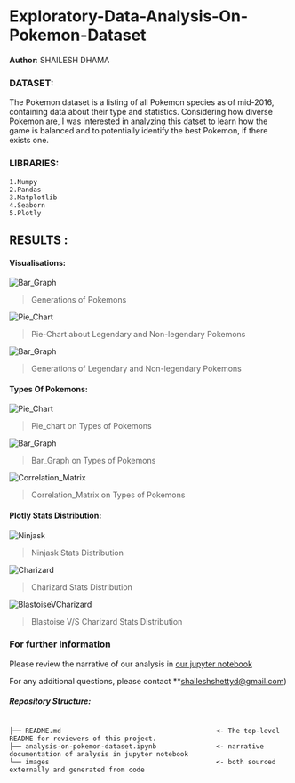 # Exploratory-Data-Analysis-On-Pokemon-Dataset

**Author**: SHAILESH DHAMA

### DATASET:

The Pokemon dataset is a listing of all Pokemon species as of mid-2016, containing data about their type and statistics. Considering how diverse Pokemon are, I was interested in analyzing this datset to learn how the game is balanced and to potentially identify the best Pokemon, if there exists one.

### LIBRARIES:
    1.Numpy
    2.Pandas
    3.Matplotlib
    4.Seaborn
    5.Plotly

## RESULTS :

#### Visualisations:
![Bar_Graph](./POKE_1.jpg)
> Generations of Pokemons

![Pie_Chart](./POKE_2.jpg)
> Pie-Chart about Legendary and Non-legendary Pokemons

![Bar_Graph](./POKE_4.jpg)
> Generations of Legendary and Non-legendary Pokemons

#### Types Of Pokemons:
![Pie_Chart](./POKE_3.png)
> Pie_chart on Types of Pokemons

![Bar_Graph](./POKE_5.jpg)
> Bar_Graph on Types of Pokemons

![Correlation_Matrix](./POKE_6.jpg)
> Correlation_Matrix on Types of Pokemons

#### Plotly Stats Distribution:
![Ninjask](./POKE_7.JPG)
> Ninjask Stats Distribution

![Charizard](./POKE_8.JPG)
> Charizard Stats Distribution

![BlastoiseVCharizard](./POKE_9.JPG)
> Blastoise V/S Charizard Stats Distribution

### For further information
Please review the narrative of our analysis in [our jupyter notebook](./analysis-on-pokemon-dataset.ipynb)

For any additional questions, please contact **shaileshshettyd@gmail.com)


##### Repository Structure:
```

├── README.md                                       <- The top-level README for reviewers of this project.
├── analysis-on-pokemon-dataset.ipynb               <- narrative documentation of analysis in jupyter notebook
└── images                                          <- both sourced externally and generated from code
```

